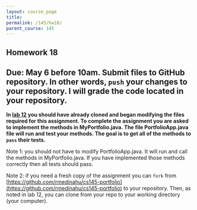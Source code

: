 ```yaml
---
layout: course_page
title: 
permalink: /145/hw18/
parent_course: 145
---
```


Homework 18
----

Due: May 6 before 10am. Submit files to GitHub repository. In other words, ```push``` your changes to your repository. I will grade the code located in your repository.
----

**In [lab 12](http://rmedinahu.github.io/145/lab12/) you should have already cloned and began modifying the files required for this assignment. To complete the assignment you are asked to implement the methods in MyPortfolio.java. The file PortfolioApp.java file will run and test your methods. The goal is to get all of the methods to ```pass``` their tests.** 

Note 1: you should not have to modify PortfolioApp.java. It will run and call the methods in MyPortfolio.java. If you have implemented those methods correctly then all tests should pass.

Note 2: if you need a fresh copy of the assignment you can ```fork``` from [https://github.com/rmedinahu/cs145-portfolio](https://github.com/rmedinahu/cs145-portfolio) to your repository. Then, as noted in lab 12, you can clone from your repo to your working directory (your computer).









